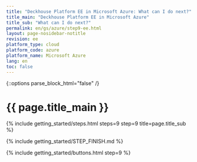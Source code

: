 ```yaml
---
title: "Deckhouse Platform EE in Microsoft Azure: What can I do next?"
title_main: "Deckhouse Platform EE in Microsoft Azure"
title_sub: "What can I do next?"
permalink: en/gs/azure/step9-ee.html
layout: page-nosidebar-notitle
revision: ee
platform_type: cloud
platform_code: azure
platform_name: Microsoft Azure
lang: en
toc: false
---
```


<link rel="stylesheet" type="text/css" href='{{ assets["getting-started.css"].digest_path }}' />

{::options parse_block_html="false" /}

<h1 class="docs__title">{{ page.title_main }}</h1>
{% include getting_started/steps.html steps=9 step=9 title=page.title_sub %}

{% include getting_started/STEP_FINISH.md %}

{% include getting_started/buttons.html step=9 %}

